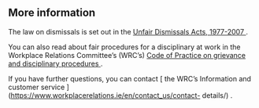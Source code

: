 ##  More information

The law on dismissals is set out in the [ Unfair Dismissals Acts, 1977-2007
](https://www.lawreform.ie/_fileupload/RevisedActs/WithAnnotations/HTML/EN_ACT_1977_0010.htm)
.

You can also read about fair procedures for a disciplinary at work in the
Workplace Relations Committee’s (WRC’s) [ Code of Practice on grievance and
disciplinary procedures
](https://www.workplacerelations.ie/en/what_you_should_know/codes_practice/cop3/)
.

If you have further questions, you can contact [ the WRC’s Information and
customer service ](https://www.workplacerelations.ie/en/contact_us/contact-
details/) .
